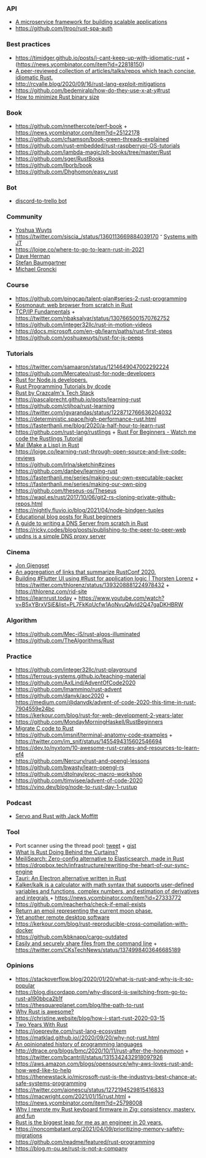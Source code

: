 ### API

- [A microservice framework for building scalable applications](https://github.com/juicycleff/ultimate)
- https://github.com/jtroo/rust-spa-auth

### Best practices

- https://timidger.github.io/posts/i-cant-keep-up-with-idiomatic-rust + (https://news.ycombinator.com/item?id=22818150) 
- [A peer-reviewed collection of articles/talks/repos which teach concise, idiomatic Rust.](https://github.com/mre/idiomatic-rust)
- http://rcvalle.blog/2020/09/16/rust-lang-exploit-mitigations
- https://github.com/bedemiralp/how-do-they-use-x-at-y#rust
- [How to minimize Rust binary size](https://github.com/johnthagen/min-sized-rust)

### Book

- https://github.com/nnethercote/perf-book + https://news.ycombinator.com/item?id=25122178
- https://github.com/cfsamson/book-green-threads-explained
- https://github.com/rust-embedded/rust-raspberrypi-OS-tutorials
- https://github.com/lambda-magic/plt-books/tree/master/Rust
- https://github.com/sger/RustBooks
- https://github.com/lborb/book
- https://github.com/Dhghomon/easy_rust

### Bot

- [discord-to-trello bot](https://bitbucket.org/delan/dis2ello)

### Community

- [Yoshua Wuyts](https://www.youtube.com/c/YoshuaWuyts/playlists)
- https://twitter.com/siscia_/status/1360113669884039170
־ [Systems with JT](https://www.youtube.com/user/giard321/playlists)
- https://loige.co/where-to-go-to-learn-rust-in-2021
- [Dave Herman](https://brson.github.io/2021/05/02/rusts-most-unrecognized-contributor)
- [Stefan Baumgartner](https://buttondown.email/oida/archive)
- [Michael Groncki](https://twitter.com/i/lists/1396059618586075137)

### Course

- https://github.com/pingcap/talent-plan#series-2-rust-programming
- [Kosmonaut: web browser from scratch in Rust](https://news.ycombinator.com/item?id=24170201)
- [TCP/IP Fundamentals](https://lowlvl.org) + https://twitter.com/nbaksalyar/status/1307665001570762752
- https://github.com/integer32llc/rust-in-motion-videos
- https://docs.microsoft.com/en-gb/learn/paths/rust-first-steps
- https://github.com/yoshuawuyts/rust-for-js-peeps

### Tutorials

- https://twitter.com/samaaron/status/1214649047002292224
- https://github.com/Mercateo/rust-for-node-developers
- [Rust for Node.js developers.](https://gioyik.com/s/rust-node-connecttech)
- [Rust Programming Tutorials by dcode](https://www.youtube.com/playlist?list=PLVvjrrRCBy2JSHf9tGxGKJ-bYAN_uDCUL)
- [Rust by Crazcalm's Tech Stack](https://www.youtube.com/playlist?list=PLVhhUNGAUIQScqB26DdUq4n1Y2n3auM7X)
- https://pascalprecht.github.io/posts/learning-rust
- https://github.com/ctjhoa/rust-learning
- https://twitter.com/jgvarandas/status/1228712766636204032
- https://deterministic.space/high-performance-rust.html
- https://fasterthanli.me/blog/2020/a-half-hour-to-learn-rust
- https://github.com/rust-lang/rustlings + [Rust For Beginners - Watch me code the Rustlings Tutorial](https://www.youtube.com/playlist?list=PLauX9TuJ8sfyaLPZ1udS3zS_V9YXdsbtc)
- [Mal (Make a Lisp) in Rust](https://github.com/seven1m/mal-rust)
- https://loige.co/learning-rust-through-open-source-and-live-code-reviews
- https://github.com/lrlna/sketchin#zines
- https://github.com/danbev/learning-rust
- https://fasterthanli.me/series/making-our-own-executable-packer
- https://fasterthanli.me/series/making-our-own-ping
- https://github.com/theseus-os/Theseus
- https://wapl.es/rust/2017/10/06/git2-rs-cloning-private-github-repos.html
- https://nightly.fluvio.io/blog/2021/04/node-bindgen-tuples
- [Educational blog posts for Rust beginners](https://github.com/pretzelhammer/rust-blog)
- [A guide to writing a DNS Server from scratch in Rust](https://github.com/EmilHernvall/dnsguide)
- https://ricky.codes/blog/posts/publishing-to-the-peer-to-peer-web
- [updns is a simple DNS proxy server](https://github.com/wyhaya/updns)

### Cinema

- [Jon Gjengset](https://www.youtube.com/channel/UC_iD0xppBwwsrM9DegC5cQQ/playlists)
- [An aggregation of links that summarize RustConf 2020.](https://github.com/poteto/rustconf-2020)
- [Building #Flutter UI using #Rust for application logic | Thorsten Lorenz](https://www.twitch.tv/videos/1024277235) + https://twitter.com/thlorenz/status/1393208881224978432 + https://thlorenz.com/rid-site
- https://learnrust.today + https://www.youtube.com/watch?v=B5xYBrxVSiE&list=PL7FkKqUcfw1AoNvuQAvld2Q47gaDKHBRW

### Algorithm

- https://github.com/Mec-iS/rust-algos-illuminated
- https://github.com/TheAlgorithms/Rust

### Practice

- https://github.com/integer32llc/rust-playground
- https://ferrous-systems.github.io/teaching-material
- https://github.com/AxlLind/AdventOfCode2020
- https://github.com/lmammino/rust-advent
- https://github.com/danvk/aoc2020 + https://medium.com/@danvdk/advent-of-code-2020-this-time-in-rust-7904559e24bc
- https://kerkour.com/blog/rust-for-web-development-2-years-later
- https://github.com/MondayMorningHaskell/RustBeginners
- [Migrate C code to Rust](https://github.com/immunant/c2rust)
- https://github.com/imsnif/terminal-anatomy-code-examples + https://twitter.com/im_snif/status/1455494315602546694
- https://dev.to/nyxtom/10-awesome-rust-crates-and-resources-to-learn-ef4
- https://github.com/Nercury/rust-and-opengl-lessons
- https://github.com/bwasty/learn-opengl-rs
- https://github.com/dtolnay/proc-macro-workshop
- https://github.com/timvisee/advent-of-code-2020
- https://vino.dev/blog/node-to-rust-day-1-rustup

### Podcast

- [Servo and Rust with Jack Moffitt](https://metajack.im/2016/11/21/servo-interview-on-the-changelog)

### Tool

- Port scanner using the thread pool: [tweet](https://twitter.com/_tomsteele/status/1212651061611122688) + [gist](https://gist.github.com/tomsteele/338fa60b6ca2dd410f428d74e1717c1c)
- [What Is Rust Doing Behind the Curtains?](https://endler.dev/2018/cargo-inspect)
- [MeiliSearch: Zero-config alternative to Elasticsearch, made in Rust](https://github.com/meilisearch/MeiliSearch)
- https://dropbox.tech/infrastructure/rewriting-the-heart-of-our-sync-engine
- [Tauri: An Electron alternative written in Rust ](https://news.ycombinator.com/item?id=26194990)
- [Kalker/kalk is a calculator with math syntax that supports user-defined variables and functions, complex numbers, and estimation of derivatives and integrals ](https://github.com/PaddiM8/kalker) + https://news.ycombinator.com/item?id=27333772
- https://github.com/reacherhq/check-if-email-exists
- [Return an emoji representing the current moon phase.](https://github.com/rickycodes/moonmoji)
- [Yet another remote desktop software](https://github.com/rustdesk/rustdesk)
- https://kerkour.com/blog/rust-reproducible-cross-compilation-with-docker
- https://github.com/kbknapp/cargo-outdated
- [Easily and securely share files from the command line](https://github.com/timvisee/ffsend) + https://twitter.com/CKsTechNews/status/1374998403646685189

### Opinions

- https://stackoverflow.blog/2020/01/20/what-is-rust-and-why-is-it-so-popular
- https://blog.discordapp.com/why-discord-is-switching-from-go-to-rust-a190bbca2b1f
- https://thesquareplanet.com/blog/the-path-to-rust
- [Why Rust is awesome?](https://gioyik.com/s/rust-increible-devfest)
- https://christine.website/blog/how-i-start-rust-2020-03-15
- [Two Years With Rust](http://brooker.co.za/blog/2020/03/22/rust.html)
- https://joeprevite.com/rust-lang-ecosystem
- https://matklad.github.io//2020/09/20/why-not-rust.html
- [An opinionated history of programming languages](https://artagnon.com/articles/pl)
- http://dtrace.org/blogs/bmc/2020/10/11/rust-after-the-honeymoon + https://twitter.com/bcantrill/status/1315342432918097926
- https://aws.amazon.com/blogs/opensource/why-aws-loves-rust-and-how-wed-like-to-help
- https://thenewstack.io/microsoft-rust-is-the-industrys-best-chance-at-safe-systems-programming
- https://twitter.com/aionescu/status/1272194529815416833
- https://macwright.com/2021/01/15/rust.html + https://news.ycombinator.com/item?id=25798008
- [Why I rewrote my Rust keyboard firmware in Zig: consistency, mastery, and fun](https://kevinlynagh.com/rust-zig)
- [Rust is the biggest leap for me as an engineer in 20 years.](https://twitter.com/rikarends/status/1380993153516310529)
- https://noncombatant.org/2021/04/09/prioritizing-memory-safety-migrations
- https://github.com/readme/featured/rust-programming
- https://blog.m-ou.se/rust-is-not-a-company
